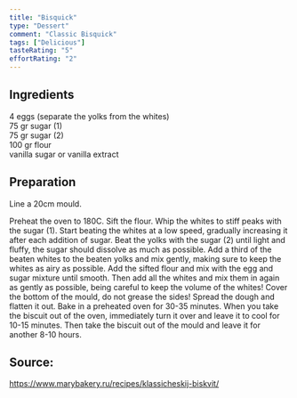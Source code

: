 ```yaml
---
title: "Bisquick"
type: "Dessert"
comment: "Classic Bisquick"
tags: ["Delicious"]
tasteRating: "5"
effortRating: "2"
---
```


## Ingredients

4 eggs (separate the yolks from the whites)  
75 gr sugar (1)  
75 gr sugar (2)  
100 gr flour  
vanilla sugar or vanilla extract  
 

## Preparation

Line a 20cm mould.

Preheat the oven to 180C. Sift the flour.
Whip the whites to stiff peaks with the sugar (1). Start beating the whites at a low speed, gradually increasing it after each addition of sugar.
Beat the yolks with the sugar (2) until light and fluffy, the sugar should dissolve as much as possible.
Add a third of the beaten whites to the beaten yolks and mix gently, making sure to keep the whites as airy as possible.
Add the sifted flour and mix with the egg and sugar mixture until smooth. Then add all the whites and mix them in again as gently as possible, being careful to keep the volume of the whites!
Cover the bottom of the mould, do not grease the sides! Spread the dough and flatten it out. Bake in a preheated oven for 30-35 minutes. When you take the biscuit out of the oven, immediately turn it over and leave it to cool for 10-15 minutes. Then take the biscuit out of the mould and leave it for another 8-10 hours.

## Source:
https://www.marybakery.ru/recipes/klassicheskij-biskvit/
